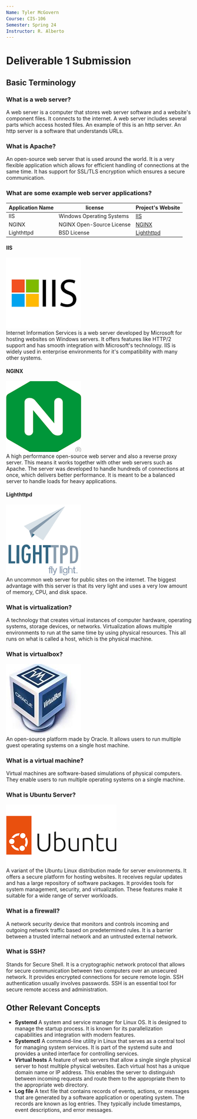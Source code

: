 ```yaml
---
Name: Tyler McGovern
Course: CIS-106
Semester: Spring 24
Instructor: R. Alberto
---
```


# Deliverable 1 Submission

## Basic Terminology

### What is a web server?
A web server is a computer that stores web server software and a website's component files. It connects to the internet. A web server includes several parts which access hosted files. An example of this is an http server. An http server is a software that understands URLs. 

### What is Apache?
An open-source web server that is used around the world. It is a very flexible application which allows for efficient handling of connections at the same time. It has support for SSL/TLS encryption which ensures a secure communication.
### What are some example web server applications?

| Application Name | license                   | Project's Website                       |
| ---------------- | ------------------------- | --------------------------------------- |
| IIS              | Windows Operating Systems | [IIS](https://www.iis.net/)             |
| NGINX            | NGINX Open-Source License | [NGINX](https://www.nginx.com/)         |
| Lighthttpd       | BSD License               | [Lighthttpd](https://www.lighttpd.net/) |

#### IIS
![IIS](IIS.png)<br>
Internet Information Services is a web server developed by Microsoft for hosting websites on Windows servers. It offers features like HTTP/2 support and has smooth integration with Microsoft's technology. IIS is widely used in enterprise environments for it's compatibility with many other systems.

#### NGINX
![NGINX](NGINX.png)<br>
A high performance open-source web server and also a reverse proxy server. This means it works together with other web servers such as Apache. The server was developed to handle hundreds of connections at once, which delivers better performance. It is meant to be a balanced server to handle loads for heavy applications.

#### Lighthttpd
![lighthttpd](lighthttpd.png)<br>
An uncommon web server for public sites on the internet. The biggest advantage with this server is that its very light and uses a very low amount of memory, CPU, and disk space.

### What is virtualization?
A technology that creates virtual instances of computer hardware, operating systems, storage devices, or networks. Virtualization allows multiple environments to run at the same time by using physical resources. This all runs on what is called a host, which is the physical machine. 

### What is virtualbox?
![logo virtualbox](virtualbox.jpeg)<br>
An open-source platform made by Oracle. It allows users to run multiple guest operating systems on a single host machine. 

### What is a virtual machine?
Virtual machines are software-based simulations of physical computers. They enable users to run multiple operating systems on a single machine. 

### What is Ubuntu Server?
![ubuntu logo](ubuntu.png)<br>
A variant of the Ubuntu Linux distribution made for server environments. It offers a secure platform for hosting websites. It receives regular updates and has a large repository of software packages. It provides tools for system management, security, and virtualization. These features make it suitable for a wide range of server workloads.

### What is a firewall?
A network security device that monitors and controls incoming and outgoing network traffic based on predetermined rules. It is a barrier between a trusted internal network and an untrusted external network.

### What is SSH?
Stands for Secure Shell. It is a cryptographic network protocol that allows for secure communication between two computers over an unsecured network. It provides encrypted connections for secure remote login. SSH authentication usually involves passwords. SSH is an essential tool for secure remote access and administration.

## Other Relevant Concepts
* **Systemd**
A system and service manager for Linux OS. It is designed to manage the startup process. It is known for its parallelization capabilities and integration with modern features.
* **Systemctl**
A command-line utility in Linux that serves as a central tool for managing system services. It is part of the systemd suite and provides a united interface for controlling services. 
* **Virtual hosts**
A feature of web servers that allow a single single physical server to host multiple physical websites. Each virtual host has a unique domain name or IP address. This enables the server to distinguish between incoming requests and route them to the appropriate them to the appropriate web directory.
* **Log file**
A text file that contains records of events, actions, or messages that are generated by a software application or operating system. The records are known as log entries. They typically include timestamps, event descriptions, and error messages.